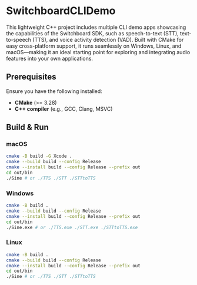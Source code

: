 # SwitchboardCLIDemo

This lightweight C++ project includes multiple CLI demo apps showcasing the capabilities of the Switchboard SDK, such as speech-to-text (STT), text-to-speech (TTS), and voice activity detection (VAD). Built with CMake for easy cross-platform support, it runs seamlessly on Windows, Linux, and macOS—making it an ideal starting point for exploring and integrating audio features into your own applications.

## Prerequisites

Ensure you have the following installed:
- **CMake** (>= 3.28)
- **C++ compiler** (e.g., GCC, Clang, MSVC)

## Build & Run

### macOS

```bash
cmake -B build -G Xcode .
cmake --build build --config Release
cmake --install build --config Release --prefix out
cd out/bin
./Sine # or ./TTS ./STT ./STTtoTTS 
```

### Windows

```bash
cmake -B build .
cmake --build build --config Release
cmake --install build --config Release --prefix out
cd out/bin
./Sine.exe # or ./TTS.exe ./STT.exe ./STTtoTTS.exe
```

### Linux

```bash
cmake -B build .
cmake --build build --config Release
cmake --install build --config Release --prefix out
cd out/bin
./Sine # or ./TTS ./STT ./STTtoTTS 
```
